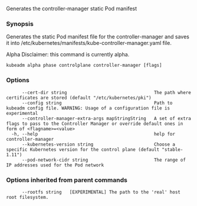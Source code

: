 
Generates the controller-manager static Pod manifest

### Synopsis

Generates the static Pod manifest file for the controller-manager and saves it into /etc/kubernetes/manifests/kube-controller-manager.yaml file. 

Alpha Disclaimer: this command is currently alpha.

```
kubeadm alpha phase controlplane controller-manager [flags]
```

### Options

```
      --cert-dir string                                 The path where certificates are stored (default "/etc/kubernetes/pki")
      --config string                                   Path to kubeadm config file. WARNING: Usage of a configuration file is experimental
      --controller-manager-extra-args mapStringString   A set of extra flags to pass to the Controller Manager or override default ones in form of <flagname>=<value>
  -h, --help                                            help for controller-manager
      --kubernetes-version string                       Choose a specific Kubernetes version for the control plane (default "stable-1.11")
      --pod-network-cidr string                         The range of IP addresses used for the Pod network
```

### Options inherited from parent commands

```
      --rootfs string   [EXPERIMENTAL] The path to the 'real' host root filesystem.
```

